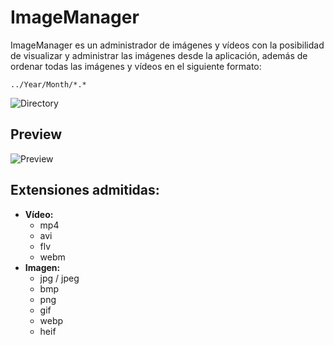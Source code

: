 # ImageManager
ImageManager es un administrador de imágenes y vídeos con la posibilidad de visualizar y administrar las imágenes desde la aplicación, además de ordenar
todas las imágenes y vídeos en el siguiente formato:

    ../Year/Month/*.*
![Directory](https://i.imgur.com/gsU81U0.png)
## Preview
![Preview](https://i.imgur.com/eNDyFLX.png)
## Extensiones admitidas:

 - **Vídeo:**
	 - mp4
	 - avi
	 - flv
	 - webm
 - **Imagen:**
	 - jpg / jpeg
	 - bmp
	 - png
	 - gif
	 - webp
	 - heif

